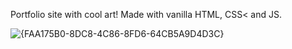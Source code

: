 Portfolio site with cool art! Made with vanilla HTML, CSS< and JS.

![{FAA175B0-8DC8-4C86-8FD6-64CB5A9D4D3C}](https://github.com/user-attachments/assets/1d4f1115-45d5-4f53-b200-c5a13b96a04e)
